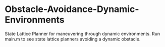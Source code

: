 # Obstacle-Avoidance-Dynamic-Environments
State Lattice Planner for maneuvering through dynamic environments.
Run main.m to see state lattice planners avoiding a dynamic obstacle. 
